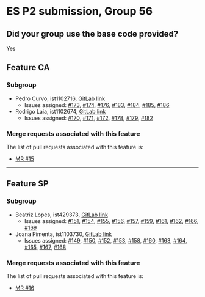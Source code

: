 # ES P2 submission, Group 56

## Did your group use the base code provided?

Yes

## Feature CA

### Subgroup
- Pedro Curvo, ist1102716, [GitLab link](https://gitlab.rnl.tecnico.ulisboa.pt/ist1102716)
   + Issues assigned: [#173](https://gitlab.rnl.tecnico.ulisboa.pt/es/es24-56/-/issues/173), [#174](https://gitlab.rnl.tecnico.ulisboa.pt/es/es24-56/-/issues/174), [#176](https://gitlab.rnl.tecnico.ulisboa.pt/es/es24-56/-/issues/176), [#183](https://gitlab.rnl.tecnico.ulisboa.pt/es/es24-56/-/issues/183), [#184](https://gitlab.rnl.tecnico.ulisboa.pt/es/es24-56/-/issues/184), [#185](https://gitlab.rnl.tecnico.ulisboa.pt/es/es24-56/-/issues/185), [#186](https://gitlab.rnl.tecnico.ulisboa.pt/es/es24-56/-/issues/186)
- Rodrigo Laia, ist1102674, [GitLab link](https://gitlab.rnl.tecnico.ulisboa.pt/ist1102674)
   + Issues assigned:  [#170](https://gitlab.rnl.tecnico.ulisboa.pt/es/es24-56/-/issues/170), [#171](https://gitlab.rnl.tecnico.ulisboa.pt/es/es24-56/-/issues/171), [#172](https://gitlab.rnl.tecnico.ulisboa.pt/es/es24-56/-/issues/172), [#178](https://gitlab.rnl.tecnico.ulisboa.pt/es/es24-56/-/issues/178), [#179](https://gitlab.rnl.tecnico.ulisboa.pt/es/es24-56/-/issues/179), [#182](https://gitlab.rnl.tecnico.ulisboa.pt/es/es24-56/-/issues/182)

### Merge requests associated with this feature

The list of pull requests associated with this feature is:

- [MR #15](https://gitlab.rnl.tecnico.ulisboa.pt/es/es24-56/-/merge_requests/15)



---

## Feature SP

### Subgroup
- Beatriz Lopes, ist429373, [GitLab link](https://gitlab.rnl.tecnico.ulisboa.pt/ist429373)
   + Issues assigned: [#151](https://gitlab.rnl.tecnico.ulisboa.pt/es/es24-56/-/issues/151), [#154](https://gitlab.rnl.tecnico.ulisboa.pt/es/es24-56/-/issues/154), [#155](https://gitlab.rnl.tecnico.ulisboa.pt/es/es24-56/-/issues/155), [#156](https://gitlab.rnl.tecnico.ulisboa.pt/es/es24-56/-/issues/156), [#157](https://gitlab.rnl.tecnico.ulisboa.pt/es/es24-56/-/issues/157), [#159](https://gitlab.rnl.tecnico.ulisboa.pt/es/es24-56/-/issues/159), [#161](https://gitlab.rnl.tecnico.ulisboa.pt/es/es24-56/-/issues/161), [#162](https://gitlab.rnl.tecnico.ulisboa.pt/es/es24-56/-/issues/162), [#166](https://gitlab.rnl.tecnico.ulisboa.pt/es/es24-56/-/issues/166), [#169](https://gitlab.rnl.tecnico.ulisboa.pt/es/es24-56/-/issues/169)
- Joana Pimenta, ist1103730, [GitLab link](https://gitlab.rnl.tecnico.ulisboa.pt/ist1103730)
   + Issues assigned:  [#149](https://gitlab.rnl.tecnico.ulisboa.pt/es/es24-56/-/issues/149), [#150](https://gitlab.rnl.tecnico.ulisboa.pt/es/es24-56/-/issues/150), [#152](https://gitlab.rnl.tecnico.ulisboa.pt/es/es24-56/-/issues/152), [#153](https://gitlab.rnl.tecnico.ulisboa.pt/es/es24-56/-/issues/153), [#158](https://gitlab.rnl.tecnico.ulisboa.pt/es/es24-56/-/issues/158), [#160](https://gitlab.rnl.tecnico.ulisboa.pt/es/es24-56/-/issues/160), [#163](https://gitlab.rnl.tecnico.ulisboa.pt/es/es24-56/-/issues/163), [#164](https://gitlab.rnl.tecnico.ulisboa.pt/es/es24-56/-/issues/164), [#165](https://gitlab.rnl.tecnico.ulisboa.pt/es/es24-56/-/issues/165), [#167](https://gitlab.rnl.tecnico.ulisboa.pt/es/es24-56/-/issues/167), [#168](https://gitlab.rnl.tecnico.ulisboa.pt/es/es24-56/-/issues/168)
  
### Merge requests associated with this feature

The list of pull requests associated with this feature is:

- [MR #16](https://gitlab.rnl.tecnico.ulisboa.pt/es/es24-56/-/merge_requests/16)
